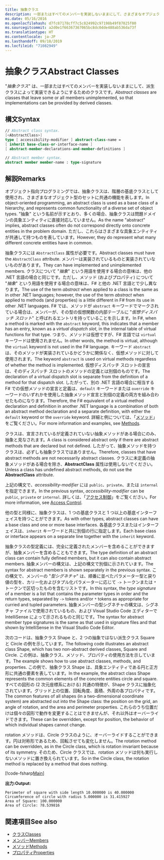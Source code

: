```yaml
---
title: 抽象クラス
description: 一部またはすべてのメンバーを実装しないままにして、さまざまなオブジェクト型のセットに共通の機能を表現するための F# の抽象クラスについて説明します。
ms.date: 05/16/2016
ms.openlocfilehash: d7fc87178cff7c5c824992c97198b49f87025f00
ms.sourcegitcommit: a2d0e1f66367367065bc8dc0dde488ab536da73f
ms.translationtype: HT
ms.contentlocale: ja-JP
ms.lasthandoff: 09/18/2019
ms.locfileid: "71082949"
---
```

# <a name="abstract-classes"></a><span data-ttu-id="6ca8a-103">抽象クラス</span><span class="sxs-lookup"><span data-stu-id="6ca8a-103">Abstract Classes</span></span>

<span data-ttu-id="6ca8a-104">"*抽象クラス*" は、一部またはすべてのメンバーを実装しないままにして、派生クラスによって実装できるようにするためのクラスです。</span><span class="sxs-lookup"><span data-stu-id="6ca8a-104">*Abstract classes* are classes that leave some or all members unimplemented, so that implementations can be provided by derived classes.</span></span>

## <a name="syntax"></a><span data-ttu-id="6ca8a-105">構文</span><span class="sxs-lookup"><span data-stu-id="6ca8a-105">Syntax</span></span>

```fsharp
// Abstract class syntax.
[<AbstractClass>]
type [ accessibility-modifier ] abstract-class-name =
[ inherit base-class-or-interface-name ]
[ abstract-member-declarations-and-member-definitions ]

// Abstract member syntax.
abstract member member-name : type-signature
```

## <a name="remarks"></a><span data-ttu-id="6ca8a-106">解説</span><span class="sxs-lookup"><span data-stu-id="6ca8a-106">Remarks</span></span>

<span data-ttu-id="6ca8a-107">オブジェクト指向プログラミングでは、抽象クラスは、階層の基底クラスとして使用され、さまざまなオブジェクト型のセットに共通の機能を表します。</span><span class="sxs-lookup"><span data-stu-id="6ca8a-107">In object-oriented programming, an abstract class is used as a base class of a hierarchy, and represents common functionality of a diverse set of object types.</span></span> <span data-ttu-id="6ca8a-108">"抽象" という名前が示すとおり、多くの場合、抽象クラスは問題ドメインの具象エンティティに直接対応していません。</span><span class="sxs-lookup"><span data-stu-id="6ca8a-108">As the name "abstract" implies, abstract classes often do not correspond directly onto concrete entities in the problem domain.</span></span> <span data-ttu-id="6ca8a-109">ただし、これらはさまざまな具象エンティティが共通して持つものを表しています。</span><span class="sxs-lookup"><span data-stu-id="6ca8a-109">However, they do represent what many different concrete entities have in common.</span></span>

<span data-ttu-id="6ca8a-110">抽象クラスには `AbstractClass` 属性が必要です。</span><span class="sxs-lookup"><span data-stu-id="6ca8a-110">Abstract classes must have the `AbstractClass` attribute.</span></span> <span data-ttu-id="6ca8a-111">メンバーは実装されているものと実装されていないものがあります。</span><span class="sxs-lookup"><span data-stu-id="6ca8a-111">They can have implemented and unimplemented members.</span></span> <span data-ttu-id="6ca8a-112">クラスについて "*抽象*" という用語を使用する場合の意味は、他の .NET 言語の場合と同じです。ただし、メソッド (およびプロパティ) について "*抽象*" という用語を使用する場合の意味は、F# と他の .NET 言語とで少し異なります。</span><span class="sxs-lookup"><span data-stu-id="6ca8a-112">The use of the term *abstract* when applied to a class is the same as in other .NET languages; however, the use of the term *abstract* when applied to methods (and properties) is a little different in F# from its use in other .NET languages.</span></span> <span data-ttu-id="6ca8a-113">F# では、メソッドが `abstract` キーワードでマークされている場合は、メンバーが、その型の仮想関数の内部テーブルに "*仮想ディスパッチ スロット*" と呼ばれるエントリを持っていることを示します。</span><span class="sxs-lookup"><span data-stu-id="6ca8a-113">In F#, when a method is marked with the `abstract` keyword, this indicates that a member has an entry, known as a *virtual dispatch slot*, in the internal table of virtual functions for that type.</span></span> <span data-ttu-id="6ca8a-114">つまり、メソッドは仮想ですが、F# 言語では `virtual` キーワードは使用されません。</span><span class="sxs-lookup"><span data-stu-id="6ca8a-114">In other words, the method is virtual, although the `virtual` keyword is not used in the F# language.</span></span> <span data-ttu-id="6ca8a-115">キーワード `abstract` は、そのメソッドが実装されているかどうかに関係なく、仮想メソッドに対して使用されます。</span><span class="sxs-lookup"><span data-stu-id="6ca8a-115">The keyword `abstract` is used on virtual methods regardless of whether the method is implemented.</span></span> <span data-ttu-id="6ca8a-116">仮想ディスパッチ スロットの宣言は、そのディスパッチ スロットのメソッドの定義とは別個のものです。</span><span class="sxs-lookup"><span data-stu-id="6ca8a-116">The declaration of a virtual dispatch slot is separate from the definition of a method for that dispatch slot.</span></span> <span data-ttu-id="6ca8a-117">したがって、別の .NET 言語の場合に相当する F# での仮想メソッドの宣言と定義は、`default` キーワードまたは `override` キーワードのいずれかを使用した抽象メソッド宣言と別個の定義の両方を組み合わせたものになります。</span><span class="sxs-lookup"><span data-stu-id="6ca8a-117">Therefore, the F# equivalent of a virtual method declaration and definition in another .NET language is a combination of both an abstract method declaration and a separate definition, with either the `default` keyword or the `override` keyword.</span></span> <span data-ttu-id="6ca8a-118">詳細と例については、「[メソッド](./members/methods.md)」をご覧ください。</span><span class="sxs-lookup"><span data-stu-id="6ca8a-118">For more information and examples, see [Methods](./members/methods.md).</span></span>

<span data-ttu-id="6ca8a-119">クラスは、宣言されているが定義されていない抽象メソッドがある場合にのみ、抽象と見なされます。</span><span class="sxs-lookup"><span data-stu-id="6ca8a-119">A class is considered abstract only if there are abstract methods that are declared but not defined.</span></span> <span data-ttu-id="6ca8a-120">したがって、抽象メソッドを持つクラスは、必ずしも抽象クラスではありません。</span><span class="sxs-lookup"><span data-stu-id="6ca8a-120">Therefore, classes that have abstract methods are not necessarily abstract classes.</span></span> <span data-ttu-id="6ca8a-121">クラスに未定義の抽象メソッドがある場合を除き、**AbstractClass** 属性は使用しないでください。</span><span class="sxs-lookup"><span data-stu-id="6ca8a-121">Unless a class has undefined abstract methods, do not use the **AbstractClass** attribute.</span></span>

<span data-ttu-id="6ca8a-122">上記の構文で、*accessibility-modifier* には `public`、`private`、または `internal` を指定できます。</span><span class="sxs-lookup"><span data-stu-id="6ca8a-122">In the previous syntax, *accessibility-modifier* can be `public`, `private` or `internal`.</span></span> <span data-ttu-id="6ca8a-123">詳しくは、「[アクセス制御](access-control.md)」をご覧ください。</span><span class="sxs-lookup"><span data-stu-id="6ca8a-123">For more information, see [Access Control](access-control.md).</span></span>

<span data-ttu-id="6ca8a-124">他の型と同様に、抽象クラスは、1 つの基底クラスと 1 つ以上の基底インターフェイスを持つことができます。</span><span class="sxs-lookup"><span data-stu-id="6ca8a-124">As with other types, abstract classes can have a base class and one or more base interfaces.</span></span> <span data-ttu-id="6ca8a-125">各基底クラスまたはインターフェイスは、`inherit` キーワードと共に別個の行に指定します。</span><span class="sxs-lookup"><span data-stu-id="6ca8a-125">Each base class or interface appears on a separate line together with the `inherit` keyword.</span></span>

<span data-ttu-id="6ca8a-126">抽象クラスの型定義には、完全に定義されたメンバーを含めることができますが、抽象メンバーを含めることもできます。</span><span class="sxs-lookup"><span data-stu-id="6ca8a-126">The type definition of an abstract class can contain fully defined members, but it can also contain abstract members.</span></span> <span data-ttu-id="6ca8a-127">抽象メンバーの構文は、上記の構文で別個に示されています。</span><span class="sxs-lookup"><span data-stu-id="6ca8a-127">The syntax for abstract members is shown separately in the previous syntax.</span></span> <span data-ttu-id="6ca8a-128">この構文で、メンバーの "*型シグネチャ*" は、順番に並べたパラメーター型と戻り値の型を、カリー化およびタプル化パラメーターに応じて `->` トークンまたは `*` トークンで区切ったものを含むリストです。</span><span class="sxs-lookup"><span data-stu-id="6ca8a-128">In this syntax, the *type signature* of a member is a list that contains the parameter types in order and the return types, separated by `->` tokens and/or `*` tokens as appropriate for curried and tupled parameters.</span></span> <span data-ttu-id="6ca8a-129">抽象メンバーの型シグネチャの構文は、シグネチャ ファイルで使用されているもの、および Visual Studio Code エディターで IntelliSense によって示されるものと同じです。</span><span class="sxs-lookup"><span data-stu-id="6ca8a-129">The syntax for abstract member type signatures is the same as that used in signature files and that shown by IntelliSense in the Visual Studio Code Editor.</span></span>

<span data-ttu-id="6ca8a-130">次のコードは、抽象クラス Shape と、2 つの抽象ではない派生クラス Square と Circle の例を示しています。</span><span class="sxs-lookup"><span data-stu-id="6ca8a-130">The following code illustrates an abstract class Shape, which has two non-abstract derived classes, Square and Circle.</span></span> <span data-ttu-id="6ca8a-131">この例は、抽象クラス、メソッド、プロパティの使用方法を示しています。</span><span class="sxs-lookup"><span data-stu-id="6ca8a-131">The example shows how to use abstract classes, methods, and properties.</span></span> <span data-ttu-id="6ca8a-132">この例で、抽象クラス Shape は、具象エンティティである円と正方形に共通の要素を表しています。</span><span class="sxs-lookup"><span data-stu-id="6ca8a-132">In the example, the abstract class Shape represents the common elements of the concrete entities circle and square.</span></span> <span data-ttu-id="6ca8a-133">すべての図形の (2 次元座標系における) 共通の特徴が、Shape クラスに抽象化されています。グリッド上の位置、回転角度、面積、外周の各プロパティです。</span><span class="sxs-lookup"><span data-stu-id="6ca8a-133">The common features of all shapes (in a two-dimensional coordinate system) are abstracted out into the Shape class: the position on the grid, an angle of rotation, and the area and perimeter properties.</span></span> <span data-ttu-id="6ca8a-134">これらのうち位置だけは個々の図形で動作を変更することはできませんが、それ以外はオーバーライドできます。</span><span class="sxs-lookup"><span data-stu-id="6ca8a-134">These can be overridden, except for position, the behavior of which individual shapes cannot change.</span></span>

<span data-ttu-id="6ca8a-135">rotation メソッドは、Circle クラスのように、オーバーライドすることができます。円は対称形であるため、回転させても変化しません。</span><span class="sxs-lookup"><span data-stu-id="6ca8a-135">The rotation method can be overridden, as in the Circle class, which is rotation invariant because of its symmetry.</span></span> <span data-ttu-id="6ca8a-136">そのため、Circle クラスでは、rotation メソッドは何も実行しないメソッドに置き換えられています。</span><span class="sxs-lookup"><span data-stu-id="6ca8a-136">So in the Circle class, the rotation method is replaced by a method that does nothing.</span></span>

[!code-fsharp[Main](~/samples/snippets/fsharp/lang-ref-1/snippet2901.fs)]

<span data-ttu-id="6ca8a-137">**出力:**</span><span class="sxs-lookup"><span data-stu-id="6ca8a-137">**Output:**</span></span>

```console
Perimeter of square with side length 10.000000 is 40.000000
Circumference of circle with radius 5.000000 is 31.415927
Area of Square: 100.000000
Area of Circle: 78.539816
```

## <a name="see-also"></a><span data-ttu-id="6ca8a-138">関連項目</span><span class="sxs-lookup"><span data-stu-id="6ca8a-138">See also</span></span>

- [<span data-ttu-id="6ca8a-139">クラス</span><span class="sxs-lookup"><span data-stu-id="6ca8a-139">Classes</span></span>](classes.md)
- [<span data-ttu-id="6ca8a-140">メンバー</span><span class="sxs-lookup"><span data-stu-id="6ca8a-140">Members</span></span>](./members/index.md)
- [<span data-ttu-id="6ca8a-141">メソッド</span><span class="sxs-lookup"><span data-stu-id="6ca8a-141">Methods</span></span>](./members/methods.md)
- [<span data-ttu-id="6ca8a-142">プロパティ</span><span class="sxs-lookup"><span data-stu-id="6ca8a-142">Properties</span></span>](./members/Properties.md)
